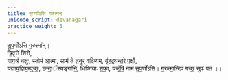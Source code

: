 ```yaml
---
title: सुपर्णोऽसि गरुत्मन्
unicode_script: devanagari
practice_weight: 5
---
```


सु॒प॒र्णोऽसि ग॒रुत्मा॑न्।   
त्रि॒वृत्ते॑ शिरो॑,  
गाय॒त्रं चक्षुः॒, स्तोम॑ आ॒त्मा, साम॑ ते त॒नूर् वा॑दे॒व्यम्, बृ॑हद्रथन्त॒रे प॒क्षौ,   
य॑ज्ञाय॒ज्ञिय॒म्पुच्छं॒, छन्दा॒ँस्यङ्गा॑नि॒, धिष्णि॑याः श॒फा॒, यजूँ॑षि॒ नाम॑ सु॒प॒र्णो॑ऽसि। ग॒रुत्मा॒न्दिवं॑ गच्छ॒ सुवः॑ पत ।।  